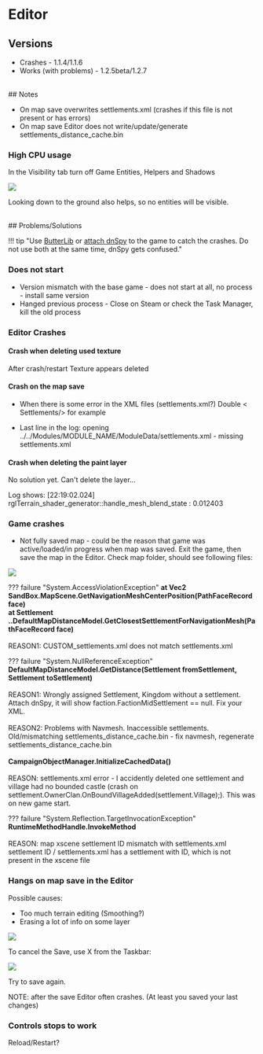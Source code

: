 # Editor

## Versions

- Crashes - 1.1.4/1.1.6
- Works (with problems) - 1.2.5beta/1.2.7


<br>
## Notes

- On map save overwrites settlements.xml (crashes if this file is not present or has errors)
- On map save Editor does not write/update/generate settlements_distance_cache.bin

### High CPU usage

In the Visibility tab turn off Game Entities, Helpers and Shadows

![](https://imgur.com/B6B7BMC.png)

Looking down to the ground also helps, so no entities will be visible.

<br>
## Problems/Solutions


!!! tip "Use [ButterLib](/modules/mods_for_devs) or [attach dnSpy](/resources/dnspy) to the game to catch the crashes. Do not use both at the same time, dnSpy gets confused."

### Does not start

- Version mismatch with the base game - does not start at all, no process - install same version
- Hanged previous process - Close on Steam or check the Task Manager, kill the old process

### Editor Crashes

#### Crash when deleting used texture

After crash/restart Texture appears deleted

#### Crash on the map save

- When there is some error in the XML files (settlements.xml?)
    Double < Settlements/> for example

- Last line in the log: opening ../../Modules/MODULE_NAME/ModuleData/settlements.xml - missing settlements.xml

#### Crash when deleting the paint layer

No solution yet. Can't delete the layer...

Log shows: [22:19:02.024] rglTerrain_shader_generator::handle_mesh_blend_state : 0.012403




### Game crashes

- Not fully saved map - could be the reason that game was active/loaded/in progress when map was saved. Exit the game, then save the map in the Editor. Check map folder, should see following files:

![](https://imgur.com/VYlzH6c.png)

??? failure "System.AccessViolationException"
    **at Vec2 SandBox.MapScene.GetNavigationMeshCenterPosition(PathFaceRecord face)**<br>
    **at Settlement ..DefaultMapDistanceModel.GetClosestSettlementForNavigationMesh(PathFaceRecord face)**
    <br><br>
    REASON1: CUSTOM_settlements.xml does not match settlements.xml


??? failure "System.NullReferenceException"
    **DefaultMapDistanceModel.GetDistance(Settlement fromSettlement, Settlement toSettlement)**
    <br><br>
    REASON1: Wrongly assigned Settlement, Kingdom without a settlement. Attach dnSpy, it will show faction.FactionMidSettlement == null. Fix your XML.
    <br><br>
    REASON2: Problems with Navmesh. Inaccessible settlements. Old/mismatching settlements_distance_cache.bin - fix navmesh, regenerate settlements_distance_cache.bin
    <br><br>
    **CampaignObjectManager.InitializeCachedData()**
    <br><br>
    REASON: settlements.xml error - I accidently deleted one settlement and village had no bounded castle (crash on settlement.OwnerClan.OnBoundVillageAdded(settlement.Village);). This was on new game start.

??? failure "System.Reflection.TargetInvocationException"
    **RuntimeMethodHandle.InvokeMethod**
    <br><br>
    REASON: map xscene settlement ID mismatch with settlements.xml settlement ID / settlements.xml has a settlement with ID, which is not present in the xscene file

### Hangs on map save in the Editor

Possible causes:

- Too much terrain editing (Smoothing?)
- Erasing a lot of info on some layer

![](https://imgur.com/MMmqYCn.png)

To cancel the Save, use X from the Taskbar:

![](https://imgur.com/qOfC2xV.png)

Try to save again.

NOTE: after the save Editor often crashes. (At least you saved your last changes)


### Controls stops to work

Reload/Restart?




